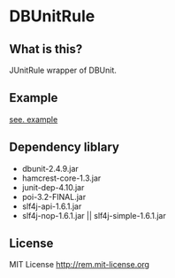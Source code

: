 DBUnitRule
==========


What is this?
-------------
JUnitRule wrapper of DBUnit.


Example
--------
[see. example](https://github.com/fukasawah/DBUnitRule/test/ryzzy/dbunitrule/example)


Dependency liblary
------------------
- dbunit-2.4.9.jar
- hamcrest-core-1.3.jar
- junit-dep-4.10.jar
- poi-3.2-FINAL.jar
- slf4j-api-1.6.1.jar
- slf4j-nop-1.6.1.jar || slf4j-simple-1.6.1.jar


License
-------
MIT License
http://rem.mit-license.org


